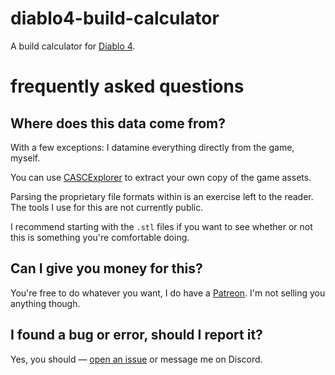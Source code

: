 # diablo4-build-calculator
A build calculator for [Diablo 4](https://diablo4.blizzard.com).

# frequently asked questions

## Where does this data come from?
With a few exceptions: I datamine everything directly from the game, myself.

You can use [CASCExplorer](https://github.com/WoW-Tools/CASCExplorer) to extract your own copy of the game assets.

Parsing the proprietary file formats within is an exercise left to the reader. The tools I use for this are not currently public.

I recommend starting with the ``.stl`` files if you want to see whether or not this is something you're comfortable doing.

## Can I give you money for this?
You're free to do whatever you want, I do have a [Patreon](https://www.patreon.com/lothrik). I'm not selling you anything though.

## I found a bug or error, should I report it?
Yes, you should &mdash; [open an issue](https://github.com/Lothrik/diablo4-build-calc/issues/new) or message me on Discord.